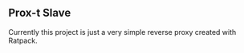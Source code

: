 Prox-t Slave
------------

Currently this project is just a very simple reverse proxy created with Ratpack.
